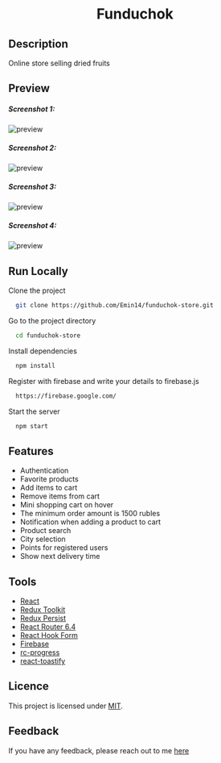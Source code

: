 <h1 align="center">Funduchok</h1>

## Description

Online store selling dried fruits

## Preview

<h5>Screenshot 1:</h5>

![preview](https://user-images.githubusercontent.com/122212022/251370870-c0a722a1-31d0-4bf8-9435-bde494e4ba87.jpg)

<h5>Screenshot 2:</h5>

![preview](https://user-images.githubusercontent.com/122212022/251370907-165676ba-66fd-4c61-804e-8596ee2de8e6.jpg)

<h5>Screenshot 3:</h5>

![preview](https://user-images.githubusercontent.com/122212022/251370938-c735dc3d-4d21-4a1b-a3de-3aa09b14102a.jpg)

<h5>Screenshot 4:</h5>

![preview](https://github.com/Emin14/funduchok-store/assets/122212022/686f2b0d-c247-4ecf-9c56-760bb8b93c63)

## Run Locally

Clone the project

```bash
  git clone https://github.com/Emin14/funduchok-store.git
```

Go to the project directory

```bash
  cd funduchok-store
```

Install dependencies

```bash
  npm install
```

Register with firebase and write your details to firebase.js

```bash
  https://firebase.google.com/
```

Start the server

```bash
  npm start
```


## Features

- Authentication
- Favorite products
- Add items to cart
- Remove items from cart
- Mini shopping cart on hover
- The minimum order amount is 1500 rubles
- Notification when adding a product to cart
- Product search
- City selection
- Points for registered users
- Show next delivery time

## Tools

- [React](https://reactjs.org)
- [Redux Toolkit](https://redux-toolkit.js.org/)
- [Redux Persist](https://github.com/rt2zz/redux-persist#readme)
- [React Router 6.4](https://reactrouter.com/en/main)
- [React Hook Form](https://react-hook-form.com/)
- [Firebase](https://firebase.google.com/)
- [rc-progress](https://www.npmjs.com/package/rc-progress)
- [react-toastify](https://www.npmjs.com/package/react-toastify)

## Licence

This project is licensed under [MIT](LICENSE).

## Feedback

If you have any feedback, please reach out to me [here](https://www.linkedin.com/in/emin-agjaev/)
